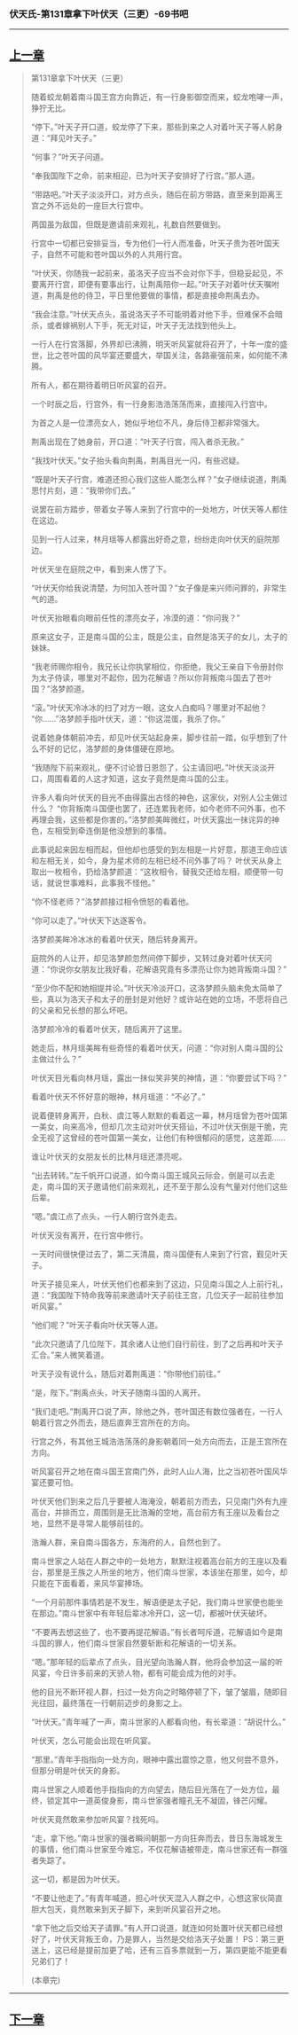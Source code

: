 ### 伏天氏-第131章拿下叶伏天（三更）-69书吧

--------
[上一章](./ccbce7c426a0e255780dff696eb0e7c8.md)
--------


>
>
>
>第131章拿下叶伏天（三更）
>
>随着蛟龙朝着南斗国王宫方向靠近，有一行身影御空而来，蛟龙咆哮一声，狰狞无比。
>
>“停下。”叶天子开口道，蛟龙停了下来，那些到来之人对着叶天子等人躬身道：“拜见叶天子。”
>
>“何事？”叶天子问道。
>
>“奉我国陛下之命，前来相迎，已为叶天子安排好了行宫。”那人道。
>
>“带路吧。”叶天子淡淡开口，对方点头，随后在前方带路，直至来到距离王宫之外不远处的一座巨大行宫中。
>
>两国虽为敌国，但既是邀请前来观礼，礼数自然要做到。
>
>行宫中一切都已安排妥当，专为他们一行人而准备，叶天子贵为苍叶国天子，自然不可能和苍叶国以外的人共用行宫。
>
>“叶伏天，你随我一起前来，虽洛天子应当不会对你下手，但稳妥起见，不要离开行宫，即便有要事出行，让荆禹陪你一起。”叶天子对着叶伏天嘱咐道，荆禹是他的侍卫，平日里他要做的事情，都是直接命荆禹去办。
>
>“我会注意。”叶伏天点头，虽说洛天子不可能明着对他下手，但难保不会暗杀，或者嫁祸别人下手，死无对证，叶天子无法找到他头上。
>
>一行人在行宫落脚，外界却已沸腾，明天听风宴就将召开了，十年一度的盛世，比之苍叶国的风华宴还要盛大，举国关注，各路豪强前来，如何能不沸腾。
>
>所有人，都在期待着明日听风宴的召开。
>
>一个时辰之后，行宫外，有一行身影浩浩荡荡而来，直接闯入行宫中。
>
>为首之人是一位漂亮女人，她似乎地位不凡，身后侍卫都非常强大。
>
>荆禹出现在了她身前，开口道：“叶天子行宫，闯入者杀无赦。”
>
>“我找叶伏天。”女子抬头看向荆禹，荆禹目光一闪，有些迟疑。
>
>“既是叶天子行宫，难道还担心我们这些人能怎么样？”女子继续说道，荆禹思忖片刻，道：“我带你们去。”
>
>说罢在前方踏步，带着女子等人来到了行宫中的一处地方，叶伏天等人都住在这边。
>
>见到一行人过来，林月瑶等人都露出好奇之意，纷纷走向叶伏天的庭院那边。
>
>叶伏天坐在庭院之中，看到来人愣了下。
>
>“叶伏天你给我说清楚，为何加入苍叶国？”女子像是来兴师问罪的，非常生气的道。
>
>叶伏天抬眼看向眼前任性的漂亮女子，冷漠的道：“你问我？”
>
>原来这女子，正是南斗国的公主，既是公主，自然是洛天子的女儿，太子的妹妹。
>
>“我老师赐你相令，我兄长让你执掌相位，你拒绝，我父王亲自下令册封你为太子侍读，哪里对不起你，因为花解语？所以你背叛南斗国去了苍叶国？”洛梦颜道。
>
>“滚。”叶伏天冷冰冰的扫了对方一眼，这女人白痴吗？哪里对不起他？
>“你……”洛梦颜手指叶伏天，道：“你这混蛋，我杀了你。”
>
>说着她身体朝前冲去，却见叶伏天站起身来，脚步往前一踏，似乎想到了什么不好的记忆，洛梦颜的身体僵硬在原地。
>
>“我随陛下前来观礼，便不讨论昔日恩怨了，公主请回吧。”叶伏天淡淡开口，周围看着的人这才知道，这女子竟然是南斗国的公主。
>
>许多人看向叶伏天的目光不由得露出古怪的神色，这家伙，对别人公主做过什么？
>“你背叛南斗国便也罢了，还连累我老师，如今老师不问外事，也不再理会我，这些都是你害的。”洛梦颜美眸微红，叶伏天露出一抹诧异的神色，左相受到牵连倒是他没想到的事情。
>
>此事说起来因左相而起，但他却也感受的到左相是一片好意，那道王命应该和左相无关，如今，身为星术师的左相已经不问外事了吗？
>叶伏天从身上取出一枚相令，扔给洛梦颜道：“这枚相令，替我交还给左相，顺便带一句话，就说世事难料，此事我不怪他。”
>
>“你不怪老师？”洛梦颜接过相令愤怒的看着他。
>
>“你可以走了。”叶伏天下达逐客令。
>
>洛梦颜美眸冷冰冰的看着叶伏天，随后转身离开。
>
>庭院外的人让开，却见洛梦颜忽然间停下脚步，又转过身对着叶伏天问道：“你说你女朋友比我好看，花解语究竟有多漂亮让你为她背叛南斗国？”
>
>“至少你不配和她相提并论。”叶伏天冷淡开口，这洛梦颜头脑未免太简单了些，真以为洛天子和太子的册封是对他好？或许站在她的立场，不愿将自己的父亲和兄长想的那么坏吧。
>
>洛梦颜冷冷的看着叶伏天，随后离开了这里。
>
>她走后，林月瑶美眸有些奇怪的看着叶伏天，问道：“你对别人南斗国的公主做过什么？”
>
>叶伏天目光看向林月瑶，露出一抹似笑非笑的神情，道：“你要尝试下吗？”
>
>看着叶伏天不怀好意的眼神，林月瑶道：“不必了。”
>
>说着便转身离开，白秋、虞江等人默默的看着这一幕，林月瑶曾为苍叶国第一美女，向来高冷，但却几次主动对叶伏天搭讪，不过叶伏天倒是干脆，完全无视了这曾经的苍叶国第一美女，让他们有种很郁闷的感觉，这差距……
>
>谁让叶伏天的女朋友长的比林月瑶还漂亮呢。
>
>“出去转转。”左千帆开口说道，如今南斗国王城风云际会，倒是可以去走走，南斗国的天子邀请他们前来观礼，还不至于那么没有气量对付他们这些后辈。
>
>“嗯。”虞江点了点头，一行人朝行宫外走去。
>
>叶伏天没有离开，在行宫中修行。
>
>一天时间很快便过去了，第二天清晨，南斗国便有人来到了行宫，觐见叶天子。
>
>叶天子接见来人，叶伏天他们也都来到了这边，只见南斗国之人上前行礼，道：“我国陛下特命我等前来邀请叶天子前往王宫，几位天子一起前往参加听风宴。”
>
>“他们呢？”叶天子看向叶伏天等人道。
>
>“此次只邀请了几位陛下，其余诸人让他们自行前往，到了之后再和叶天子汇合。”来人微笑着道。
>
>叶天子没有说什么，随后对着荆禹道：“你带他们前往。”
>
>“是，陛下。”荆禹点头，叶天子随南斗国的人离开。
>
>“我们走吧。”荆禹开口说了声，除他之外，苍叶国还有数位强者在，一行人朝着行宫之外而去，随后直奔王宫所在的方向。
>
>行宫之外，有其他王城浩浩荡荡的身影朝着同一处方向而去，正是王宫所在方向。
>
>听风宴召开之地在南斗国王宫南门外，此时人山人海，比之当初苍叶国风华宴还要可怕。
>
>叶伏天他们到来之后几乎要被人海淹没，朝着前方而去，只见南门外有九座高台，并排而立，周围则是无比浩瀚的空地，高台前方有王座以及看台之地，显然不是寻常人能够前往的。
>
>浩瀚人群，来自南斗国各方，东海府的人，自然也到了。
>
>南斗世家之人站在人群之中的一处地方，默默注视着高台前方的王座以及看台，那里是王族之人所坐的地方，他们南斗世家，本该坐在那里，如今，却只能在下面看着，来风华宴捧场。
>
>“一个月前那件事情若是不发生，解语便是太子妃，我们南斗世家便也能坐在那边。”南斗世家中有年轻后辈冰冷开口，这一切，都被叶伏天破坏。
>
>“不要再去想这些了，也不要再提花解语。”有长者呵斥道，花解语如今是南斗国的罪人，他们南斗世家自然要斩断和花解语的一切关系。
>
>“嗯。”那年轻的后辈点了点头，目光望向浩瀚人群，他将会参加这一届的听风宴，今日许多前来的天骄人物，都有可能会成为他的对手。
>
>他的目光不断环视人群，扫过一处方向之时略停顿了下，皱了皱眉，随即目光往回，最终落在一行朝前迈步的身影之上。
>
>“叶伏天。”青年喊了一声，南斗世家的人都看向他，有长辈道：“胡说什么。”
>
>叶伏天，怎么可能会出现在听风宴。
>
>“那里。”青年手指指向一处方向，眼神中露出震惊之意，他又何尝不意外，但那分明是叶伏天的身影。
>
>南斗世家之人顺着他手指指向的方向望去，随后目光落在了一处方位，最终，锁定其中一道英俊身影，南斗世家强者瞳孔无不凝固，锋芒闪耀。
>
>叶伏天竟然敢来参加听风宴？找死吗。
>
>“走，拿下他。”南斗世家的强者瞬间朝那一方向狂奔而去，昔日东海城发生的事情，他们南斗世家至今难忘，不仅花解语被带走，南斗世家还有一群强者失踪了。
>
>这一切，都是因为叶伏天。
>
>“不要让他走了。”有青年喊道，担心叶伏天混入人群之中，心想这家伙简直胆大包天，竟然敢来到天子脚下，来到听风宴召开之地。
>
>“拿下他之后交给天子请罪。”有人开口说道，就连如何处置叶伏天都已经想好了，叶伏天背叛王命，乃是罪人，当然是交给洛天子处置！
>PS：第三更送上，这已经是提前加更了哈，还有三百多票就到一万，第四更能不能更看兄弟们了！
>
>(本章完)
>
>

--------
[下一章](./e2a25443326830a903eeee278a63f7f1.md)
--------

